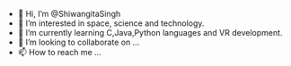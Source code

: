 - 👋 Hi, I’m @ShiwangitaSingh
- 👀 I’m interested in space, science and technology.
- 🌱 I’m currently learning C,Java,Python languages and VR development. 
- 💞️ I’m looking to collaborate on ...
- 📫 How to reach me ...

<!---
ShiwangitaSingh/ShiwangitaSingh is a ✨ special ✨ repository because its `README.md` (this file) appears on your GitHub profile.
You can click the Preview link to take a look at your changes.
--->
